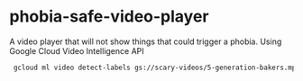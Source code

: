 # phobia-safe-video-player
A video player that will not show things that could trigger a phobia. Using Google Cloud Video Intelligence API 

``` bash
 gcloud ml video detect-labels gs://scary-videos/5-generation-bakers.mp4 --async --detection-mode=frame --region=europe-west1 --output-uri="gs://scary-videos/output.json"
```